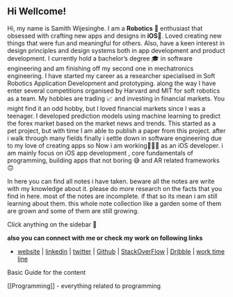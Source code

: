 ## Hi Wellcome!

Hi, my name is Samith Wijesinghe. I am a **Robotics** 🦾 enthusiast that obsessed with crafting new apps and designs in **iOS**📱. Loved creating new things that were fun and meaningful for others. Also, have a keen interest in design principles and design systems both in app development and product development. I currently hold a bachelor’s degree 🎓  in software engineering and am finishing off my second one in mechatronics engineering. I have started my career as a researcher specialised in Soft Robotics Application Development and prototyping. along the way I have enter several competitions organised by Harvard and MIT for soft robotics as a team. My hobbies are trading 📈 and investing in financial markets. You might find it an odd hobby, but I loved financial markets since I was a teenager. I developed prediction models using machine learning to predict the forex market based on the market news and trends. This started as a pet project, but with time I am able to publish a paper from this project. after i walk through many fields finally i settle down in software engineering due to my love of creating apps so Now i am working👨🏻‍💻 as an iOS developer. i am mainly focus on iOS app development , core fundamentals of programming, building apps that not boring 😅 and AR related frameworks 🙃

In here you can find all notes i have taken. beware all the notes are write with my knowledge about it. please do more research on the facts that you find in here. most of the notes are incomplete. if that so its mean i am still learning about them. this whole note collection like a garden some of them are grown and some of them are still growing.

Click anything on the sidebar 😬

**also you can connect with me or check my work on following links** 

- [website](https://www.samith.me) | [linkedin](https://www.linkedin.com/in/samithwijesighe/) | [twitter](https://twitter.com/Mechacoder) | [Github](https://github.com/SAM-ITH) | [StackOverFlow](https://stackoverflow.com/users/7865361/samith-wijesinghe) | [Dribble](https://dribbble.com/Samith_) | [work time line](https://www.polywork.com/samith)

Basic Guide for the content 

[[Programming]] - everything related to programming 
